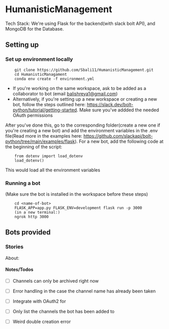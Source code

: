 # HumanisticManagement

Tech Stack:
We're using Flask for the backend(with slack bolt API), and MongoDB for the Database. 

## Setting up 

### Set up environment locally
```
    git clone https://github.com/Sbali11/HumanisticManagement.git
    cd HumanisticManagament
    conda env create -f environment.yml
```

- If you're working on the same workspace, ask to be added as a collaborator to bot (email balishreya1@gmail.com)
- Alternatively, if you're setting up a new workspace or creating a new bot, follow the steps outlined here: https://slack.dev/bolt-python/tutorial/getting-started. Make sure you've addded the needed OAuth permissions 

After you've done this, go to the corresponding folder(create a new one if you're creating a new bot) and add the environment variables in the .env file(Read more in the examples here: https://github.com/slackapi/bolt-python/tree/main/examples/flask). For a new bot, add the following code at the beginning of the script:

```
    from dotenv import load_dotenv
    load_dotenv()
```
This would load all the environment variables

### Running a bot

(Make sure the bot is installed in the workspace before these steps)

```
    cd <name-of-bot>
    FLASK_APP=app.py FLASK_ENV=development flask run -p 3000
    (in a new terminal:)
    ngrok http 3000
```


## Bots provided

### Stories
About: 


#### Notes/Todos
- [ ] Channels can only be archived right now
- [ ] Error handling in the case the channel name has already been taken
- [ ] Integrate with OAuth2 for 
- [ ] Only list the channels the bot has been added to
- [ ] Weird double creation error




